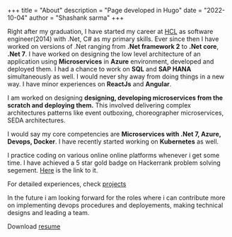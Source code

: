 +++
title = "About"
description = "Page developed in Hugo"
date = "2022-10-04"
author = "Shashank sarma"
+++

Right after my graduation, I have started my career at [HCL](https://www.hcltech.com/) as software engineer(2014) with .Net, C# as my primary skills. Ever since then I have worked on versions of .Net ranging from **.Net framework 2** to **.Net core**, **.Net 7**. I have worked on designing the low level architecture of an application using **Microservices** in **Azure** environment, developed and deployed them. I had a chance to work on **SQL** and **SAP HANA** simultaneously as well. I would never shy away from doing things in a new way. I have minor experiences on **ReactJs** and **Angular**.  

I am worked on designing **designing, developing microservices from the scratch and deploying them.** This involved delivering complex architectures patterns like event outboxing, choreographer microservices, SEDA architectures.  

I would say my core competencies are **Microservices with .Net 7, Azure, Devops, Docker**. I have recently started working on **Kubernetes** as well.  

I practice coding on various online online platforms whenever i get some time. I have achieved a 5 star gold badge on Hackerrank problem solving segement. [Here](https://www.hackerrank.com/vithala17) is the link to it.

For detailed experiences, check [projects](/projects)

In the future i am looking forward for the roles where i can contribute more on implementing devops procedures and deployements, making technical designs and leading a team.

Download [resume](/static/docs/Profile.pdf)  